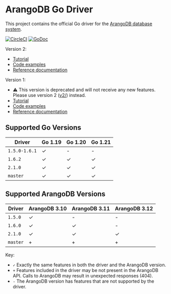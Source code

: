# ArangoDB Go Driver

This project contains the official Go driver for the [ArangoDB database system](https://arangodb.com).

[![CircleCI](https://dl.circleci.com/status-badge/img/gh/arangodb/go-driver/tree/master.svg?style=svg)](https://dl.circleci.com/status-badge/redirect/gh/arangodb/go-driver/tree/master)
[![GoDoc](https://godoc.org/github.com/arangodb/go-driver?status.svg)](http://godoc.org/github.com/arangodb/go-driver)

Version 2:
- [Tutorial](https://docs.arangodb.com/stable/develop/drivers/go/#tutorial)
- [Code examples](v2/examples/)
- [Reference documentation](https://godoc.org/github.com/arangodb/go-driver/v2)

Version 1:
- ⚠️ This version is deprecated and will not receive any new features.
  Please use version 2 ([v2/](v2/)) instead.
- [Tutorial](Tutorial_v1.md)
- [Code examples](examples/)
- [Reference documentation](https://godoc.org/github.com/arangodb/go-driver)

## Supported Go Versions

| Driver        | Go 1.19 | Go 1.20 | Go 1.21 |
|---------------|---------|---------|---------|
| `1.5.0-1.6.1` | ✓       | -       | -       |
| `1.6.2`       | ✓       | ✓       | ✓       |
| `2.1.0`       | ✓       | ✓       | ✓       |
| `master`      | ✓       | ✓       | ✓       |

## Supported ArangoDB Versions

| Driver   | ArangoDB 3.10 | ArangoDB 3.11 | ArangoDB 3.12 |
|----------|---------------|---------------|---------------|
| `1.5.0`  | ✓             | -             | -             |
| `1.6.0`  | ✓             | ✓             | -             |
| `2.1.0`  | ✓             | ✓             | ✓             |
| `master` | +             | +             | +             |

Key:

* `✓` Exactly the same features in both the driver and the ArangoDB version.
* `+` Features included in the driver may be not present in the ArangoDB API.
  Calls to ArangoDB may result in unexpected responses (404).
* `-` The ArangoDB version has features that are not supported by the driver.
